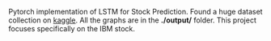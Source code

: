Pytorch implementation of LSTM for Stock Prediction. Found a huge dataset collection on <a href="https://www.kaggle.com/borismarjanovic/price-volume-data-for-all-us-stocks-etfs">kaggle</a>. All the graphs are in the <b>./output/</b> folder. This project focuses specifically on the IBM stock.
